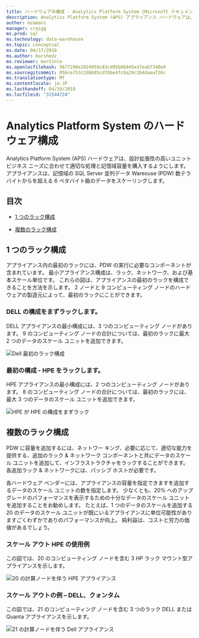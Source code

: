 ```yaml
---
title: ハードウェアの構成 - Analytics Platform System |Microsoft ドキュメント
description: Analytics Platform System (APS) アプライアンス ハードウェアは、設計拡張性の高いユニット ビジネス ニーズに合わせて適切な処理と記憶域容量を購入するようにします。 アプライアンスは、データの単位からペタバイト単位以上 6 数テラバイトから Parallel Data Warehouse の記憶域を拡張できます。
author: mzaman1
manager: craigg
ms.prod: sql
ms.technology: data-warehouse
ms.topic: conceptual
ms.date: 04/17/2018
ms.author: murshedz
ms.reviewer: martinle
ms.openlocfilehash: 5677298e1924959c83cd95b86845e37eab7340e9
ms.sourcegitcommit: 056ce753c2d6b85cd78be4fc6a29c2b4daaaf26c
ms.translationtype: MT
ms.contentlocale: ja-JP
ms.lasthandoff: 04/19/2018
ms.locfileid: "31544724"
---
```

# <a name="hardware-configurations---analytics-platform-system"></a>Analytics Platform System のハードウェア構成
Analytics Platform System (APS) ハードウェアは、設計拡張性の高いユニット ビジネス ニーズに合わせて適切な処理と記憶域容量を購入するようにします。 アプライアンスは、記憶域の SQL Server 並列データ Wareouse (PDW) 数テラバイトからを超える 6 ペタバイト級のデータをスケーリングします。  
  
## <a name="contents"></a>目次  
  
-   [1 つのラック構成](#section1)  
  
-   [複数のラック構成](#section2)  

  
## <a name="section1"></a>1 つのラック構成  
アプライアンス内の最初のラックには、PDW の実行に必要なコンポーネントが含まれています。 最小アプライアンス構成は、ラック、ネットワーク、および基本スケール単位です。 これらの図は、アプライアンスの最初のラックを構成できることを方法を示します。 2 ノードと 9 コンピューティング ノードのハードウェアの製造元によって、最初のラックにことができます。  
  
### <a name="first-rack-configurations---dell"></a>DELL の構成をまずラックします。  
DELL アプライアンスの最小構成には、3 つのコンピューティング ノードがあります。 9 のコンピューティング ノードの合計については、最初のラックに最大 2 つのデータのスケール ユニットを追加できます。  
  
![Dell 最初のラック構成](media/first-rack-configurations-dell.png "Dell 最初のラック構成")  
  
### <a name="first-rack-configurations---hpe"></a>最初の構成 - HPE をラックします。  
HPE アプライアンスの最小構成には、2 つのコンピューティング ノードがあります。 8 のコンピューティング ノードの合計については、最初のラックには、最大 3 つのデータのスケール ユニットを追加できます。  
  
![HPE が HPE の構成をまずラック](media/first-rack-configurations-hpe.png "HPE が最初に構成をラック")  
  
## <a name="section2"></a>複数のラック構成  
PDW に容量を追加するには、ネットワー キング、必要に応じて、適切な能力を提供する、追加のラック & ネットワーク コンポーネントと共にデータのスケール ユニットを追加して、インフラストラクチャをラックすることができます。 各追加ラック & ネットワークには、パッシブ ホストが必要です。  
  
各ハードウェア ベンダーには、アプライアンスの容量を指定できますを追加するデータのスケール ユニットの数を指定します。 少なくとも、20% へのアップグレードのパフォーマンスを表示するための十分なデータのスケール ユニットを追加することをお勧めします。 たとえば、1 つのデータのスケールを追加する 20 のデータのスケール ユニットが既にいるアプライアンスに単位可能性がありますごくわずかでありのパフォーマンスが向上。 純利益は、コストと労力の価値があるでしょう。  
  
### <a name="scale-out-example---hpe"></a>スケール アウト HPE の使用例  
この図では、20 のコンピューティング ノードを含む 3 HP ラック マウント型アプライアンスを示します。  
  
![20 の計算ノードを伴う HPE アプライアンス](media/scale-out-hpe.png "20 の計算ノードを伴う HPE アプライアンス")  
  
### <a name="scale-out-example--dell-quanta"></a>スケール アウトの例 – DELL、クォンタム  
この図では、21 のコンピューティング ノードを含む 3 つのラック DELL または Quanta アプライアンスを示します。  
  
![21 の計算ノードを伴う Dell アプライアンス](media/scale-out-dell.png "21 の計算ノードを伴う Dell アプライアンス")  
 
